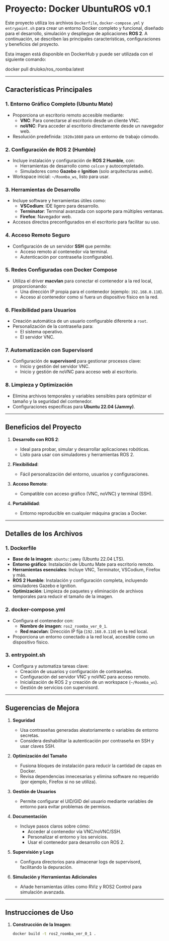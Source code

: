 # Proyecto: Docker UbuntuROS v0.1

Este proyecto utiliza los archivos `Dockerfile`, `docker-compose.yml` y `entrypoint.sh` para crear un entorno Docker completo y funcional, diseñado para el desarrollo, simulación y despliegue de aplicaciones **ROS 2**. A continuación, se describen las principales características, configuraciones y beneficios del proyecto.


Esta imagen está disponible en DockerHub y puede ser utilizada con el siguiente comando:

docker pull druloko/ros_roomba:latest

---

## **Características Principales**

### **1. Entorno Gráfico Completo (Ubuntu Mate)**
- Proporciona un escritorio remoto accesible mediante:
  - **VNC**: Para conectarse al escritorio desde un cliente VNC.
  - **noVNC**: Para acceder al escritorio directamente desde un navegador web.
- Resolución predefinida: `1920x1080` para un entorno de trabajo cómodo.

### **2. Configuración de ROS 2 (Humble)**
- Incluye instalación y configuración de **ROS 2 Humble**, con:
  - Herramientas de desarrollo como `colcon` y autocompletado.
  - Simuladores como **Gazebo** e **Ignition** (solo arquitecturas `amd64`).
- Workspace inicial: `~/Roomba_ws`, listo para usar.

### **3. Herramientas de Desarrollo**
- Incluye software y herramientas útiles como:
  - **VSCodium**: IDE ligero para desarrollo.
  - **Terminator**: Terminal avanzada con soporte para múltiples ventanas.
  - **Firefox**: Navegador web.
- Accesos directos preconfigurados en el escritorio para facilitar su uso.

### **4. Acceso Remoto Seguro**
- Configuración de un servidor **SSH** que permite:
  - Acceso remoto al contenedor vía terminal.
  - Autenticación por contraseña (configurable).

### **5. Redes Configuradas con Docker Compose**
- Utiliza el driver **macvlan** para conectar el contenedor a la red local, proporcionando:
  - Una dirección IP propia para el contenedor (ejemplo: `192.168.0.110`).
  - Acceso al contenedor como si fuera un dispositivo físico en la red.

### **6. Flexibilidad para Usuarios**
- Creación automática de un usuario configurable diferente a `root`.
- Personalización de la contraseña para:
  - El sistema operativo.
  - El servidor VNC.

### **7. Automatización con Supervisord**
- Configuración de **supervisord** para gestionar procesos clave:
  - Inicio y gestión del servidor VNC.
  - Inicio y gestión de noVNC para acceso web al escritorio.

### **8. Limpieza y Optimización**
- Elimina archivos temporales y variables sensibles para optimizar el tamaño y la seguridad del contenedor.
- Configuraciones específicas para **Ubuntu 22.04 (Jammy)**.

---

## **Beneficios del Proyecto**

1. **Desarrollo con ROS 2**:
   - Ideal para probar, simular y desarrollar aplicaciones robóticas.
   - Listo para usar con simuladores y herramientas ROS 2.

2. **Flexibilidad**:
   - Fácil personalización del entorno, usuarios y configuraciones.

3. **Acceso Remoto**:
   - Compatible con acceso gráfico (VNC, noVNC) y terminal (SSH).

4. **Portabilidad**:
   - Entorno reproducible en cualquier máquina gracias a Docker.

---

## **Detalles de los Archivos**

### **1. Dockerfile**
- **Base de la imagen**: `ubuntu:jammy` (Ubuntu 22.04 LTS).
- **Entorno gráfico**: Instalación de Ubuntu Mate para escritorio remoto.
- **Herramientas esenciales**: Incluye VNC, Terminator, VSCodium, Firefox y más.
- **ROS 2 Humble**: Instalación y configuración completa, incluyendo simuladores Gazebo e Ignition.
- **Optimización**: Limpieza de paquetes y eliminación de archivos temporales para reducir el tamaño de la imagen.

### **2. docker-compose.yml**
- Configura el contenedor con:
  - **Nombre de imagen**: `ros2_roomba_ver_0_1`.
  - **Red macvlan**: Dirección IP fija (`192.168.0.110`) en la red local.
- Proporciona un entorno conectado a la red local, accesible como un dispositivo físico.

### **3. entrypoint.sh**
- Configura y automatiza tareas clave:
  - Creación de usuarios y configuración de contraseñas.
  - Configuración del servidor VNC y noVNC para acceso remoto.
  - Inicialización de ROS 2 y creación de un workspace (`~/Roomba_ws`).
  - Gestión de servicios con supervisord.

---

## **Sugerencias de Mejora**

1. **Seguridad**
   - Usa contraseñas generadas aleatoriamente o variables de entorno secretas.
   - Considera deshabilitar la autenticación por contraseña en SSH y usar claves SSH.

2. **Optimización del Tamaño**
   - Fusiona bloques de instalación para reducir la cantidad de capas en Docker.
   - Revisa dependencias innecesarias y elimina software no requerido (por ejemplo, Firefox si no se utiliza).

3. **Gestión de Usuarios**
   - Permite configurar el UID/GID del usuario mediante variables de entorno para evitar problemas de permisos.

4. **Documentación**
   - Incluye pasos claros sobre cómo:
     - Acceder al contenedor vía VNC/noVNC/SSH.
     - Personalizar el entorno y los servicios.
     - Usar el contenedor para desarrollo con ROS 2.

5. **Supervisión y Logs**
   - Configura directorios para almacenar logs de supervisord, facilitando la depuración.

6. **Simulación y Herramientas Adicionales**
   - Añade herramientas útiles como RViz y ROS2 Control para simulación avanzada.

---

## **Instrucciones de Uso**

1. **Construcción de la Imagen**:
   ```bash
   docker build -t ros2_roomba_ver_0_1 .
